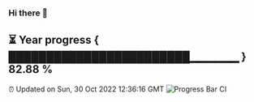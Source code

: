 ### Hi there 👋
⏳ Year progress { ████████████████████████▁▁▁▁▁▁ } 82.88 %
---
⏰ Updated on Sun, 30 Oct 2022 12:36:16 GMT
![Progress Bar CI](https://github.com/liununu/liununu/workflows/Progress%20Bar%20CI/badge.svg)
